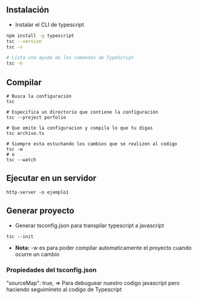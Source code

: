 ## Instalación
- Instalar el CLI de typescript
```bash
npm install -g typescript
tsc --version
tsc -v

# Lista una ayuda de los comandos de TypeScript
tsc -h
```

## Compilar
```
# Busca la configuración
tsc 

# Especifica un directorio que contiene la configuración
tsc --project porfolio

# Que omite la configuracion y compila lo que tu digas
tsc archivo.ts

# Siempre esta estuchando los cambios que se realizen al codigo
tsc -w
# o
tsc --watch
```

## Ejecutar en un servidor
```
http-server -o ejemplo1
```

## Generar proyecto
- Generar tsconfig.json para transpilar typescript a javascript
```
tsc --init
```

- **Nota:** -w es para poder compilar automaticamente el proyecto cuando ocurre un cambio
### Propiedades del tsconfig.json
"sourceMap": true,  => Para debuguear nuestro codigo javascript pero haciendo seguimineto al codigo de Typescript
